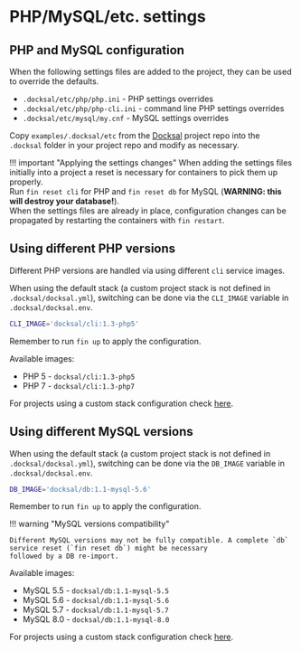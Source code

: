 # PHP/MySQL/etc. settings

<a name="configuration"></a>
## PHP and MySQL configuration

When the following settings files are added to the project, they can be used to override the defaults.

- `.docksal/etc/php/php.ini` - PHP settings overrides
- `.docksal/etc/php/php-cli.ini` - command line PHP settings overrides
- `.docksal/etc/mysql/my.cnf` - MySQL settings overrides

Copy `examples/.docksal/etc` from the [Docksal](https://github.com/docksal/docksal) project repo into the `.docksal` 
folder in your project repo and modify as necessary.

!!! important "Applying the settings changes"
    When adding the settings files initially into a project a reset is necessary for containers to pick them up properly.  
    Run `fin reset cli` for PHP and `fin reset db` for MySQL (**WARNING: this will destroy your database!**).  
    When the settings files are already in place, configuration changes can be propagated by restarting the containers 
    with `fin restart`.

<a name="php-versions"></a>
## Using different PHP versions

Different PHP versions are handled via using different `cli` service images.  

When using the default stack (a custom project stack is not defined in `.docksal/docksal.yml`), switching can be done 
via the `CLI_IMAGE` variable in `.docksal/docksal.env`.

```bash
CLI_IMAGE='docksal/cli:1.3-php5'
```

Remember to run `fin up` to apply the configuration.

Available images:

- PHP 5 - `docksal/cli:1.3-php5`
- PHP 7 - `docksal/cli:1.3-php7`

For projects using a custom stack configuration check [here](../advanced/stack-config.md#php-version).

<a name="mysql-versions"></a>
## Using different MySQL versions

When using the default stack (a custom project stack is not defined in `.docksal/docksal.yml`), switching can be done 
via the `DB_IMAGE` variable in `.docksal/docksal.env`.

```bash
DB_IMAGE='docksal/db:1.1-mysql-5.6'
```

Remember to run `fin up` to apply the configuration.

!!! warning "MySQL versions compatibility"

    Different MySQL versions may not be fully compatible. A complete `db` service reset (`fin reset db`) might be necessary 
    followed by a DB re-import.

Available images:

- MySQL 5.5 - `docksal/db:1.1-mysql-5.5`
- MySQL 5.6 - `docksal/db:1.1-mysql-5.6`
- MySQL 5.7 - `docksal/db:1.1-mysql-5.7`
- MySQL 8.0 - `docksal/db:1.1-mysql-8.0`

For projects using a custom stack configuration check [here](../advanced/stack-config.md#mysql-version).
